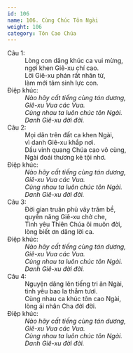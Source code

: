 ```yaml
---
id: 106
name: 106. Cùng Chúc Tôn Ngài
weight: 106
category: Tôn Cao Chúa
---
```

<dl><dt>Câu 1:</dt><dd data-verse="1">Lòng con dâng khúc ca vui mừng, <br/>ngợi khen Giê-xu chí cao. <br/>Lời Giê-xu phán rất nhân từ, <br/>làm mới tâm sinh lực con. </dd><dt>Điệp khúc:</dt><dd data-chorus="1"><em>Nào hãy cất tiếng cùng tán dương, <br/>Giê-xu Vua các Vua. <br/>Cùng nhau ta luôn chúc tôn Ngài. <br/>Danh Giê-xu đời đời. </em></dd><dt>Câu 2:</dt><dd data-verse="2">Mọi dân trên đất ca khen Ngài, <br/>vì danh Giê-xu khắp nơi. <br/>Dầu vinh quang Chúa cao vô cùng, <br/>Ngài đoái thương kẻ tội nhơ. </dd><dt>Điệp khúc:</dt><dd data-chorus="1"><em>Nào hãy cất tiếng cùng tán dương, <br/>Giê-xu Vua các Vua. <br/>Cùng nhau ta luôn chúc tôn Ngài. <br/>Danh Giê-xu đời đời. </em></dd><dt>Câu 3:</dt><dd data-verse="3">Đời gian truân phủ vây trăm bề, <br/>quyền năng Giê-xu chở che, <br/>Tình yêu Thiên Chúa ôi muôn đời, <br/>lòng biết ơn dâng lời ca. </dd><dt>Điệp khúc:</dt><dd data-chorus="1"><em>Nào hãy cất tiếng cùng tán dương, <br/>Giê-xu Vua các Vua. <br/>Cùng nhau ta luôn chúc tôn Ngài. <br/>Danh Giê-xu đời đời. </em></dd><dt>Câu 4:</dt><dd data-verse="4">Nguyện dâng lên tiếng tri ân Ngài, <br/>tình yêu bao la thắm tươi. <br/>Cùng nhau ca khúc tôn cao Ngài, <br/>lòng ái nhân Cha đời đời. </dd><dt>Điệp khúc:</dt><dd data-chorus="1"><em>Nào hãy cất tiếng cùng tán dương, <br/>Giê-xu Vua các Vua. <br/>Cùng nhau ta luôn chúc tôn Ngài. <br/>Danh Giê-xu đời đời. </em></dd></dl>
